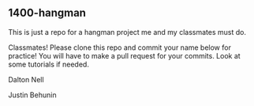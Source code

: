 1400-hangman
------------

This is just a repo for a hangman project me and my classmates must do.

Classmates! Please clone this repo and commit your name below for practice! You will have to make a pull request for your commits. Look at some tutorials if needed.

Dalton Nell

Justin Behunin
